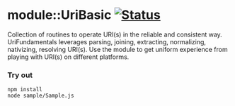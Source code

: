 # module::UriBasic [![Status](https://github.com/Wandalen/wUriBasic/workflows/Test/badge.svg)](https://github.com/Wandalen/wUriBasic}/actions?query=workflow%3ATest)

Collection of routines to operate URI(s) in the reliable and consistent way. UriFundamentals leverages parsing, joining, extracting, normalizing, nativizing, resolving URI(s). Use the module to get uniform experience from playing with URI(s) on different platforms.

### Try out
```
npm install
node sample/Sample.js
```




















































































































